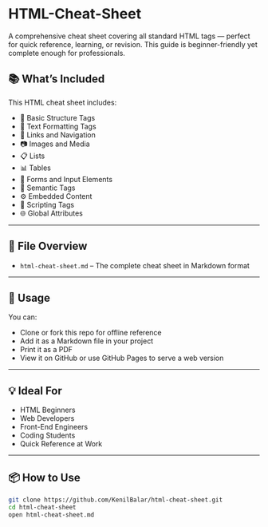 # HTML-Cheat-Sheet
A comprehensive cheat sheet covering all standard HTML tags — perfect for quick reference, learning, or revision. This guide is beginner-friendly yet complete enough for professionals.

## 📚 What’s Included

This HTML cheat sheet includes:

- 🧱 Basic Structure Tags  
- 📝 Text Formatting Tags  
- 🔗 Links and Navigation  
- 📷 Images and Media  
- 📋 Lists  
- 📊 Tables  
- 🧾 Forms and Input Elements  
- 🧩 Semantic Tags  
- ⚙️ Embedded Content  
- 🧭 Scripting Tags  
- 🌐 Global Attributes

---

## 📂 File Overview

- `html-cheat-sheet.md` – The complete cheat sheet in Markdown format

---

## 🚀 Usage

You can:

- Clone or fork this repo for offline reference
- Add it as a Markdown file in your project
- Print it as a PDF
- View it on GitHub or use GitHub Pages to serve a web version

---

## 💡 Ideal For

- HTML Beginners  
- Web Developers  
- Front-End Engineers  
- Coding Students  
- Quick Reference at Work  

---

## 📦 How to Use

```bash
git clone https://github.com/KenilBalar/html-cheat-sheet.git
cd html-cheat-sheet
open html-cheat-sheet.md
